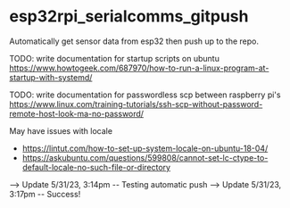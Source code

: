 # esp32rpi_serialcomms_gitpush
Automatically get sensor data from esp32 then push up to the repo.

TODO: write documentation for startup scripts on ubuntu
https://www.howtogeek.com/687970/how-to-run-a-linux-program-at-startup-with-systemd/

TODO: write documentation for passwordless scp between raspberry pi's
https://www.linux.com/training-tutorials/ssh-scp-without-password-remote-host-look-ma-no-password/

May have issues with locale
- https://lintut.com/how-to-set-up-system-locale-on-ubuntu-18-04/
- https://askubuntu.com/questions/599808/cannot-set-lc-ctype-to-default-locale-no-such-file-or-directory

--> Update 5/31/23, 3:14pm -- Testing automatic push
--> Update 5/31/23, 3:17pm -- Success!
